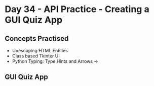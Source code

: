 # Day 34 - API Practice - Creating a GUI Quiz App
## Concepts Practised
- Unescaping HTML Entities
- Class based Tkinter UI
- Python Typing: Type Hints and Arrows ->
## GUI Quiz App